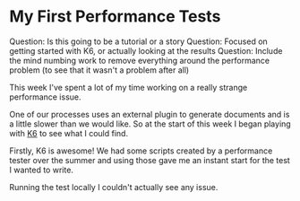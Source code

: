 # My First Performance Tests

Question: Is this going to be a tutorial or a story
Question: Focused on getting started with K6, or actually looking at the results
Question: Include the mind numbing work to remove everything around the performance problem (to see that it wasn't a problem after all)

This week I've spent a lot of my time working on a really strange performance issue.

One of our processes uses an external plugin to generate documents and is a little slower than we would like. So at the start of this week I began playing with [K6](https://k6.io/) to see what I could find.

Firstly, K6 is awesome! We had some scripts created by a performance tester over the summer and using those gave me an instant start for the test I wanted to write.

Running the test locally I couldn't actually see any issue. 

